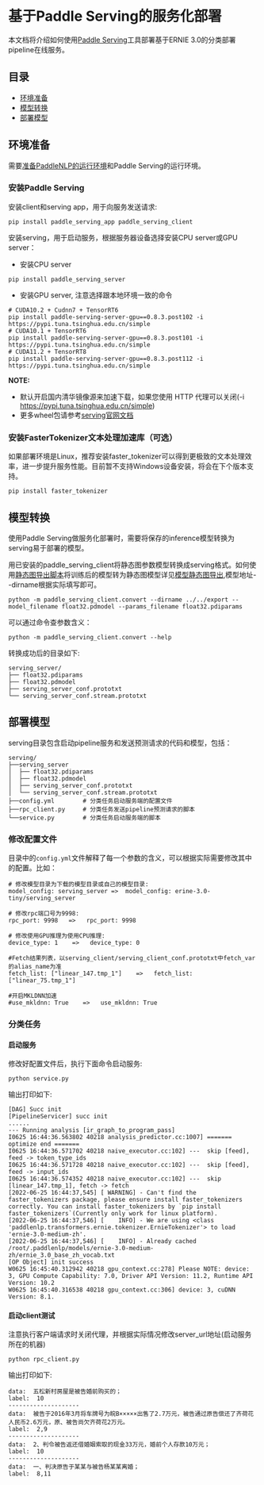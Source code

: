 # 基于Paddle Serving的服务化部署

本文档将介绍如何使用[Paddle Serving](https://github.com/PaddlePaddle/Serving/blob/develop/README_CN.md)工具部署基于ERNIE 3.0的分类部署pipeline在线服务。

## 目录
- [环境准备](#环境准备)
- [模型转换](#模型转换)
- [部署模型](#部署模型)

## 环境准备
需要[准备PaddleNLP的运行环境]()和Paddle Serving的运行环境。

### 安装Paddle Serving
安装client和serving app，用于向服务发送请求:
```
pip install paddle_serving_app paddle_serving_client
```
安装serving，用于启动服务，根据服务器设备选择安装CPU server或GPU server：

- 安装CPU server
```shell
pip install paddle_serving_server
```
- 安装GPU server, 注意选择跟本地环境一致的命令
```shell
# CUDA10.2 + Cudnn7 + TensorRT6
pip install paddle-serving-server-gpu==0.8.3.post102 -i https://pypi.tuna.tsinghua.edu.cn/simple
# CUDA10.1 + TensorRT6
pip install paddle-serving-server-gpu==0.8.3.post101 -i https://pypi.tuna.tsinghua.edu.cn/simple
# CUDA11.2 + TensorRT8
pip install paddle-serving-server-gpu==0.8.3.post112 -i https://pypi.tuna.tsinghua.edu.cn/simple
```

**NOTE:**
- 默认开启国内清华镜像源来加速下载，如果您使用 HTTP 代理可以关闭(-i https://pypi.tuna.tsinghua.edu.cn/simple)
- 更多wheel包请参考[serving官网文档](https://github.com/PaddlePaddle/Serving/blob/develop/doc/Latest_Packages_CN.md)

### 安装FasterTokenizer文本处理加速库（可选）
如果部署环境是Linux，推荐安装faster_tokenizer可以得到更极致的文本处理效率，进一步提升服务性能。目前暂不支持Windows设备安装，将会在下个版本支持。
```shell
pip install faster_tokenizer
```


## 模型转换

使用Paddle Serving做服务化部署时，需要将保存的inference模型转换为serving易于部署的模型。

用已安装的paddle_serving_client将静态图参数模型转换成serving格式。如何使用[静态图导出脚本](../../export_model.py)将训练后的模型转为静态图模型详见[模型静态图导出](../../README.md),模型地址--dirname根据实际填写即可。

```shell
python -m paddle_serving_client.convert --dirname ../../export --model_filename float32.pdmodel --params_filename float32.pdiparams
```
可以通过命令查参数含义：
```shell
python -m paddle_serving_client.convert --help
```

转换成功后的目录如下:
```
serving_server/
├── float32.pdiparams
├── float32.pdmodel
├── serving_server_conf.prototxt
└── serving_server_conf.stream.prototxt
```

## 部署模型

serving目录包含启动pipeline服务和发送预测请求的代码和模型，包括：

```
serving/
├──serving_server
│  ├── float32.pdiparams
│  ├── float32.pdmodel
│  ├── serving_server_conf.prototxt
│  └── serving_server_conf.stream.prototxt
├──config.yml        # 分类任务启动服务端的配置文件
├──rpc_client.py     # 分类任务发送pipeline预测请求的脚本
└──service.py        # 分类任务启动服务端的脚本
```

### 修改配置文件
目录中的`config.yml`文件解释了每一个参数的含义，可以根据实际需要修改其中的配置。比如：
```
# 修改模型目录为下载的模型目录或自己的模型目录:
model_config: serving_server =>  model_config: erine-3.0-tiny/serving_server

# 修改rpc端口号为9998:
rpc_port: 9998   =>   rpc_port: 9998

# 修改使用GPU推理为使用CPU推理:
device_type: 1    =>   device_type: 0

#Fetch结果列表，以serving_client/serving_client_conf.prototxt中fetch_var的alias_name为准
fetch_list: ["linear_147.tmp_1"]    =>   fetch_list: ["linear_75.tmp_1"]

#开启MKLDNN加速
#use_mkldnn: True    =>   use_mkldnn: True
```
### 分类任务
#### 启动服务
修改好配置文件后，执行下面命令启动服务:
```shell
python service.py
```
输出打印如下:
```
[DAG] Succ init
[PipelineServicer] succ init
......
--- Running analysis [ir_graph_to_program_pass]
I0625 16:44:36.563802 40218 analysis_predictor.cc:1007] ======= optimize end =======
I0625 16:44:36.571702 40218 naive_executor.cc:102] ---  skip [feed], feed -> token_type_ids
I0625 16:44:36.571728 40218 naive_executor.cc:102] ---  skip [feed], feed -> input_ids
I0625 16:44:36.574352 40218 naive_executor.cc:102] ---  skip [linear_147.tmp_1], fetch -> fetch
[2022-06-25 16:44:37,545] [ WARNING] - Can't find the faster_tokenizers package, please ensure install faster_tokenizers correctly. You can install faster_tokenizers by `pip install faster_tokenizers`(Currently only work for linux platform).
[2022-06-25 16:44:37,546] [    INFO] - We are using <class 'paddlenlp.transformers.ernie.tokenizer.ErnieTokenizer'> to load 'ernie-3.0-medium-zh'.
[2022-06-25 16:44:37,546] [    INFO] - Already cached /root/.paddlenlp/models/ernie-3.0-medium-zh/ernie_3.0_base_zh_vocab.txt
[OP Object] init success
W0625 16:45:40.312942 40218 gpu_context.cc:278] Please NOTE: device: 3, GPU Compute Capability: 7.0, Driver API Version: 11.2, Runtime API Version: 10.2
W0625 16:45:40.316538 40218 gpu_context.cc:306] device: 3, cuDNN Version: 8.1.
```

#### 启动client测试
注意执行客户端请求时关闭代理，并根据实际情况修改server_url地址(启动服务所在的机器)
```shell
python rpc_client.py
```
输出打印如下:
```
data:  五松新村房屋是被告婚前购买的；
label:  10
--------------------
data:  被告于2016年3月将车牌号为皖B×××××出售了2.7万元，被告通过原告偿还了齐荷花人民币2.6万元，原、被告尚欠齐荷花2万元。
label:  2,9
--------------------
data:  2、判令被告返还借婚姻索取的现金33万元，婚前个人存款10万元；
label:  10
--------------------
data:  一、判决原告于某某与被告杨某某离婚；
label:  8,11
```
